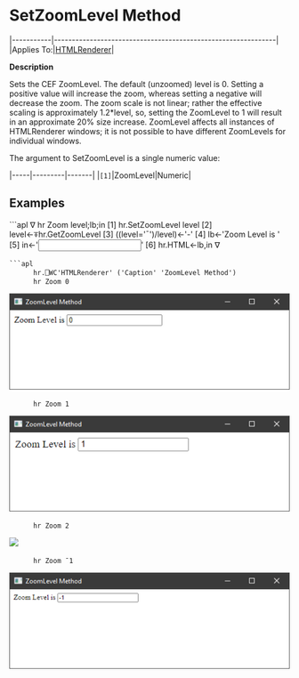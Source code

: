 <h1 class="heading"><span class="name">SetZoomLevel</span> <span class="command">Method</span></h1>

|-----------|--------------------------------------------------------------|
|Applies To:|[HTMLRenderer](https://help.dyalog.com/19.0/index.htm#GUI/Objects/HTMLRenderer.htm)|

**Description**

Sets the CEF ZoomLevel. The default (unzoomed) level is 0. Setting a positive value will increase the zoom, whereas setting a negative will decrease the zoom. The zoom scale is not linear; rather the effective scaling is approximately 1.2*level, so, setting the ZoomLevel to 1 will result in an approximate 20% size increase. ZoomLevel affects all instances of HTMLRenderer windows; it is not possible to have different ZoomLevels for individual windows.

The argument to SetZoomLevel is a single numeric value:

|-----|---------|-------|
|`[1]`|ZoomLevel|Numeric|

<h2 class="example">Examples</h2>
```apl
     ∇ hr Zoom level;lb;in
[1]    hr.SetZoomLevel level
[2]    level←⍕hr.GetZoomLevel
[3]    ((level='¯')/level)←'-'
[4]    lb←'<label>Zoom Level is </label>'
[5]    in←'<input type="number" value="',level,'"></input>'
[6]    hr.HTML←lb,in
     ∇

```
```apl
      hr.⎕WC'HTMLRenderer' ('Caption' 'ZoomLevel Method')
      hr Zoom 0
```

![](../../img/zoomlevel-0.png)

```apl
      hr Zoom 1
```

![](../../img/zoomlevel-1.png)

```apl
      hr Zoom 2
```

![](../img/zoomlevel-2.png)

```apl
      hr Zoom ¯1
```

![](../../img/zoomlevel-neg1.png)
